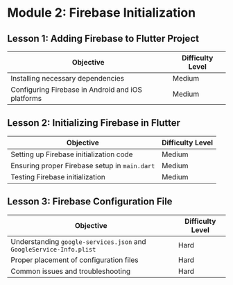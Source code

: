 # Module 2: Firebase Initialization

## Lesson 1: Adding Firebase to Flutter Project

| **Objective**                                          | **Difficulty Level** |
|--------------------------------------------------------|----------------------|
| Installing necessary dependencies                      | Medium               |
| Configuring Firebase in Android and iOS platforms      | Medium               |

## Lesson 2: Initializing Firebase in Flutter

| **Objective**                                          | **Difficulty Level** |
|--------------------------------------------------------|----------------------|
| Setting up Firebase initialization code                | Medium               |
| Ensuring proper Firebase setup in `main.dart`           | Medium               |
| Testing Firebase initialization                         | Medium               |

## Lesson 3: Firebase Configuration File

| **Objective**                                          | **Difficulty Level** |
|--------------------------------------------------------|----------------------|
| Understanding `google-services.json` and `GoogleService-Info.plist` | Hard                 |
| Proper placement of configuration files                | Hard                 |
| Common issues and troubleshooting                       | Hard                 |
